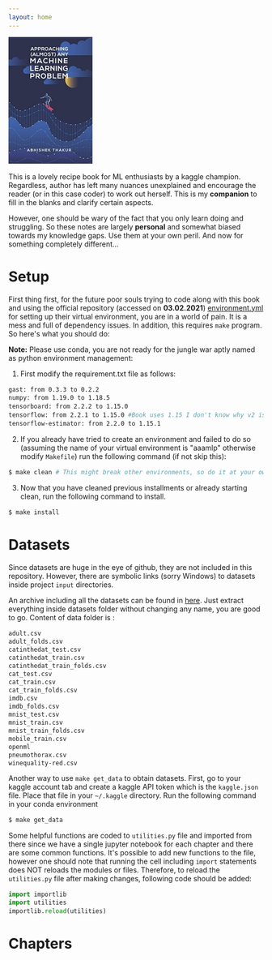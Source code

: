 ```yaml
---
layout: home
---
```


![](fig/cover.jpg)

This is a lovely recipe book for ML enthusiasts by a kaggle champion. Regardless, author has left many nuances
unexplained and encourage the reader (or in this case coder) to work out herself. This is my **companion** to fill in
the blanks and clarify certain aspects.

However, one should be wary of the fact that you only learn doing and struggling. So these notes are largely
**personal** and somewhat biased towards my knowledge gaps. Use them at your own peril. And now for something completely
different...


# Setup
First thing first, for the future poor souls trying to code along with this book and using the official repository
(accessed on **03.02.2021**) [environment.yml]( https://github.com/abhishekkrthakur/approachingalmost ) for setting up
their virtual environment, you are in a world of pain. It is a mess and full of dependency issues. In addition, this
requires `make` program. So here's what you should do:

**Note:** Please use conda, you are not ready for the jungle war aptly named as python environment management:

1. First modify the requirement.txt file as follows:

```bash
gast: from 0.3.3 to 0.2.2
numpy: from 1.19.0 to 1.18.5
tensorboard: from 2.2.2 to 1.15.0
tensorflow: from 2.2.1 to 1.15.0 #Book uses 1.15 I don't know why v2 is given
tensorflow-estimator: from 2.2.0 to 1.15.1
```

2. If you already have tried to create an environment and failed to do so (assuming the name of your virtual environment
is "aaamlp" otherwise modify `Makefile`) run the following command (if not skip this):

```bash
$ make clean # This might break other environments, so do it at your own peril
```

3. Now that you have cleaned previous installments or already starting clean, run the following command to install.

```bash
$ make install
```
# Datasets

Since datasets are huge in the eye of github, they are not included in this repository. However, there are symbolic
links (sorry Windows) to datasets inside project `input` directories.

An archive including all the datasets can be found in [here](https://www.kaggle.com/abhishek/aaamlp/). Just extract
everything inside datasets folder without changing any name, you are good to go. Content of data folder is :

    adult.csv
    adult_folds.csv
    catinthedat_test.csv
    catinthedat_train.csv
    catinthedat_train_folds.csv
    cat_test.csv
    cat_train.csv
    cat_train_folds.csv
    imdb.csv
    imdb_folds.csv
    mnist_test.csv
    mnist_train.csv
    mnist_train_folds.csv
    mobile_train.csv
    openml
    pneumothorax.csv
    winequality-red.csv

Another way to use `make get_data` to obtain datasets. First, go to your kaggle account tab and create a kaggle API
token which is the `kaggle.json` file. Place that file in your `~/.kaggle` directory. Run the following command in your
conda environment

```bash
$ make get_data
```

Some helpful functions are coded to `utilities.py` file and imported from there since we have a single jupyter notebook
for each chapter and there are some common functions. It's possible to add new functions to the file, however one should
note that running the cell including `import` statements does NOT reloads the modules or files. Therefore, to reload the
`utilities.py` file after making changes, following code should be added:

```python
import importlib
import utilities
importlib.reload(utilities)
```

# Chapters



